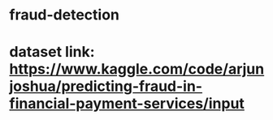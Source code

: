 # fraud-detection

# dataset link: https://www.kaggle.com/code/arjunjoshua/predicting-fraud-in-financial-payment-services/input
